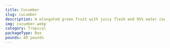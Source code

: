 ```yaml
---
title: Cucumber
slug: cucumber
description: A elongated green fruit with juicy flesh and 95% water content, making it hydrating and refreshing. Perfect for salads, juices, pickling, or as a crunchy snack. Packed with vitamin K, potassium, and antioxidants. Its mild flavor and cool texture make it a global culinary staple.
img: cucumber.webp
category: Tropical
packageType: Box
pounds: 40 pounds
---
```

